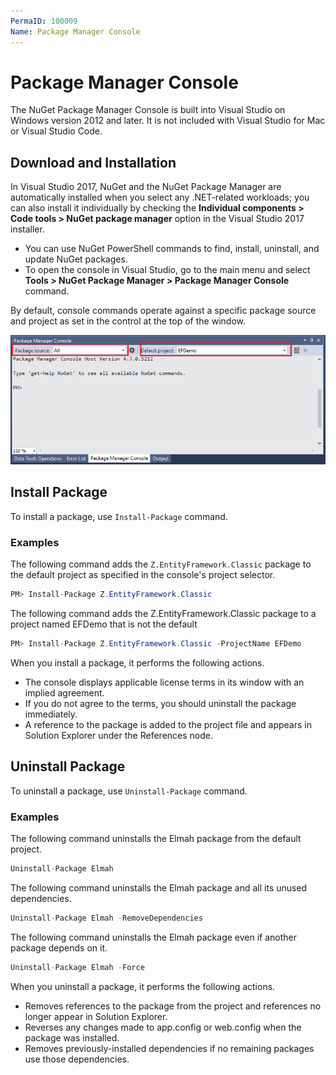 ```yaml
---
PermaID: 100009
Name: Package Manager Console
---
```


# Package Manager Console

The NuGet Package Manager Console is built into Visual Studio on Windows version 2012 and later. It is not included with Visual Studio for Mac or Visual Studio Code. 

## Download and Installation

In Visual Studio 2017, NuGet and the NuGet Package Manager are automatically installed when you select any .NET-related workloads; you can also install it individually by checking the **Individual components > Code tools > NuGet package manager** option in the Visual Studio 2017 installer.

 - You can use NuGet PowerShell commands to find, install, uninstall, and update NuGet packages. 
 - To open the console in Visual Studio, go to the main menu and select **Tools > NuGet Package Manager > Package Manager Console** command. 

By default, console commands operate against a specific package source and project as set in the control at the top of the window.

<img src="https://raw.githubusercontent.com/zzzprojects/nuget-tutorial/master/docs/images/package-manager-console.png">

## Install Package

To install a package, use `Install-Package` command.

### Examples

The following command adds the `Z.EntityFramework.Classic` package to the default project as specified in the console's project selector.
 
```csharp
PM> Install-Package Z.EntityFramework.Classic
```

The following command adds the Z.EntityFramework.Classic package to a project named EFDemo that is not the default

```csharp
PM> Install-Package Z.EntityFramework.Classic -ProjectName EFDemo
```

When you install a package, it performs the following actions.

 - The console displays applicable license terms in its window with an implied agreement. 
 - If you do not agree to the terms, you should uninstall the package immediately.
 - A reference to the package is added to the project file and appears in Solution Explorer under the References node.

## Uninstall Package

To uninstall a package, use `Uninstall-Package` command.

### Examples

The following command uninstalls the Elmah package from the default project.

```csharp
Uninstall-Package Elmah
```

The following command uninstalls the Elmah package and all its unused dependencies.

```csharp
Uninstall-Package Elmah -RemoveDependencies 
```

The following command uninstalls the Elmah package even if another package depends on it.

```csharp
Uninstall-Package Elmah -Force
```

When you uninstall a package, it performs the following actions.

 - Removes references to the package from the project and references no longer appear in Solution Explorer. 
 - Reverses any changes made to app.config or web.config when the package was installed.
 - Removes previously-installed dependencies if no remaining packages use those dependencies.
